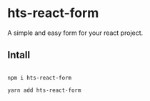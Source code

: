 <h1>hts-react-form</h1>
<p>A simple and easy form for your react project.</p>

<h2>Intall</h2>
<code>
npm i hts-react-form
</code>
<code>
yarn add hts-react-form
</code>

